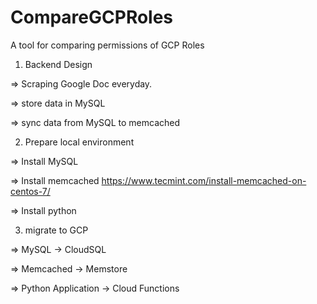 # CompareGCPRoles
A tool for comparing permissions of GCP Roles

1. Backend Design

=> Scraping Google Doc everyday.

=> store data in MySQL

=> sync data from MySQL to memcached


2. Prepare local environment

=> Install MySQL

=> Install memcached https://www.tecmint.com/install-memcached-on-centos-7/

=> Install python


3. migrate to GCP

=> MySQL -> CloudSQL

=> Memcached -> Memstore

=> Python Application -> Cloud Functions
